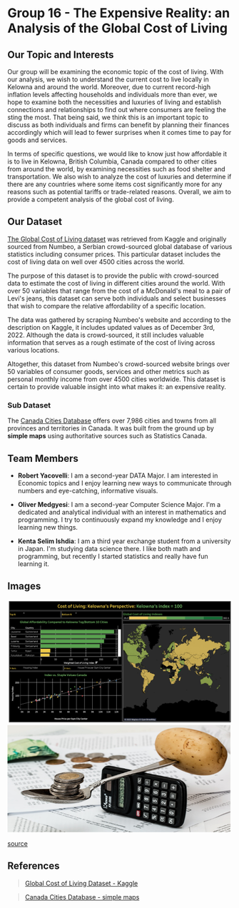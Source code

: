 # Group 16 - The Expensive Reality: an Analysis of the Global Cost of Living

## Our Topic and Interests

Our group will be examining the economic topic of the cost of living. With our analysis, we wish to understand the current cost to live locally in Kelowna and around the world. Moreover, due to current record-high inflation levels affecting households and individuals more than ever, we hope to examine both the necessities and luxuries of living and establish connections and relationships to find out where consumers are feeling the sting the most. That being said, we think this is an important topic to discuss as both individuals and firms can benefit by planning their finances accordingly which will lead to fewer surprises when it comes time to pay for goods and services. 

In terms of specific questions, we would like to know just how affordable it is to live in Kelowna, British Columbia, Canada compared to other cities from around the world, by examining necessities such as food shelter and transportation. We also wish to analyze the cost of luxuries and determine if there are any countries where some items cost significantly more for any reasons such as potential tariffs or trade-related reasons. Overall, we aim to provide a competent analysis of the global cost of living. 

## Our Dataset

[The Global Cost of Living dataset](https://www.kaggle.com/datasets/mvieira101/global-cost-of-living) was retrieved from Kaggle and originally sourced from Numbeo, a Serbian crowd-sourced global database of various statistics including consumer prices. This particular dataset includes the cost of living data on well over 4500 cities across the world.

The purpose of this dataset is to provide the public with crowd-sourced data to estimate the cost of living in different cities around the world. With over 50 variables that range from the cost of a McDonald's meal to a pair of Levi's jeans, this dataset can serve both individuals and select businesses that wish to compare the relative affordability of a specific location.

The data was gathered by scraping Numbeo's website and according to the description on Kaggle, it includes updated values as of December 3rd, 2022. Although the data is crowd-sourced, it still includes valuable information that serves as a rough estimate of the cost of living across various locations.

Altogether, this dataset from Numbeo's crowd-sourced website brings over 50 variables of consumer goods, services and other metrics such as personal monthly income from over 4500 cities worldwide. This dataset is certain to provide valuable insight into what makes it: an expensive reality.

### Sub Dataset
The [Canada Cities Database](https://simplemaps.com/data/canada-cities) offers over 7,986 cities and towns from all provinces and territories in Canada. It was built from the ground up by **simple maps** using authoritative sources such as Statistics Canada. 

## Team Members

- **Robert Yacovelli**: I am a second-year DATA Major. I am interested in Economic topics and I enjoy learning new ways to communicate through numbers and eye-catching, informative visuals.

- **Oliver Medgyesi**: I am a second-year Computer Science Major. I'm a dedicated and analytical individual with an interest in mathematics and programming. I try to continuously expand my knowledge and I enjoy learning new things.

- **Kenta Selim Ishdia**: I am a third year exchange student from a university in Japan. I'm studying data science there. I like both math and programming, but recently I started statistics and really have fun learning it.

## Images
<img src="images/DashboardRobert.png"/>

<img src="images/coins-g118f2fe8b_1920.jpg" width="500" height="240" />

[source](https://pixabay.com/photos/coins-calculator-budget-1015125/)

## References

>[Global Cost of Living Dataset - Kaggle](https://www.kaggle.com/datasets/mvieira101/global-cost-of-living)

>[Canada Cities Database - simple maps](https://simplemaps.com/data/canada-cities)




